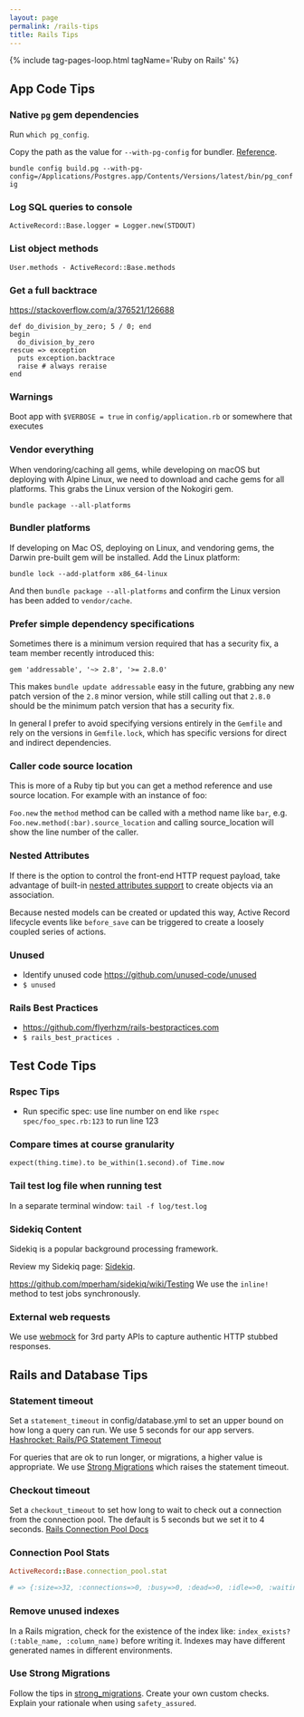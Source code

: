 ```yaml
---
layout: page
permalink: /rails-tips
title: Rails Tips
---
```


{% include tag-pages-loop.html tagName='Ruby on Rails' %}

## App Code Tips

### Native `pg` gem dependencies

Run `which pg_config`.

Copy the path as the value for `--with-pg-config` for bundler. [Reference](https://stackoverflow.com/a/35145890/126688).

`bundle config build.pg --with-pg-config=/Applications/Postgres.app/Contents/Versions/latest/bin/pg_config`

### Log SQL queries to console

`ActiveRecord::Base.logger = Logger.new(STDOUT)`

### List object methods

`User.methods - ActiveRecord::Base.methods`

### Get a full backtrace

<https://stackoverflow.com/a/376521/126688>

```
def do_division_by_zero; 5 / 0; end
begin
  do_division_by_zero
rescue => exception
  puts exception.backtrace
  raise # always reraise
end
```

### Warnings

Boot app with `$VERBOSE = true` in `config/application.rb` or somewhere that executes

### Vendor everything

When vendoring/caching all gems, while developing on macOS but deploying with Alpine Linux, we need to download and cache gems for all platforms. This grabs the Linux version of the Nokogiri gem.

`bundle package --all-platforms`

### Bundler platforms

If developing on Mac OS, deploying on Linux, and vendoring gems, the Darwin pre-built gem will be installed. Add the Linux platform:

`bundle lock --add-platform x86_64-linux`

And then `bundle package --all-platforms` and confirm the Linux version has been added to `vendor/cache`.

### Prefer simple dependency specifications

Sometimes there is a minimum version required that has a security fix, a team member recently introduced this:

```
gem 'addressable', '~> 2.8', '>= 2.8.0'
```
This makes `bundle update addressable` easy in the future, grabbing any new patch version of the `2.8` minor version, while still calling out that `2.8.0` should be the minimum patch version that has a security fix.

In general I prefer to avoid specifying versions entirely in the `Gemfile` and rely on the versions in `Gemfile.lock`, which has specific versions for direct and indirect dependencies.

### Caller code source location

This is more of a Ruby tip but you can get a method reference and use source location. For example with an instance of foo:

`Foo.new` the `method` method can be called with a method name like `bar`, e.g. `Foo.new.method(:bar).source_location` and calling source_location will show the line number of the caller.

### Nested Attributes

If there is the option to control the front-end HTTP request payload, take advantage of built-in [nested attributes support](https://api.rubyonrails.org/classes/ActiveRecord/NestedAttributes/ClassMethods.html) to create objects via an association.

Because nested models can be created or updated this way, Active Record lifecycle events like `before_save` can be triggered to create a loosely coupled series of actions.

### Unused

* Identify unused code <https://github.com/unused-code/unused>
* `$ unused`

### Rails Best Practices

* <https://github.com/flyerhzm/rails-bestpractices.com>
* `$ rails_best_practices .`


## Test Code Tips

### Rspec Tips

* Run specific spec: use line number on end like `rspec spec/foo_spec.rb:123` to run line 123

### Compare times at course granularity

`expect(thing.time).to be_within(1.second).of Time.now`

### Tail test log file when running test

In a separate terminal window:
`tail -f log/test.log`

### Sidekiq Content

Sidekiq is a popular background processing framework.

Review my Sidekiq page: [Sidekiq](/sidekiq).

<https://github.com/mperham/sidekiq/wiki/Testing> We use the `inline!` method to test jobs synchronously.



### External web requests

We use [webmock](https://github.com/bblimke/webmock) for 3rd party APIs to capture authentic HTTP stubbed responses.



## Rails and Database Tips

### Statement timeout

Set a `statement_timeout` in config/database.yml to set an upper bound on how long a query can run. We use 5 seconds for our app servers. [Hashrocket: Rails/PG Statement Timeout](https://til.hashrocket.com/posts/b44baf657d-railspg-statement-timeout-)

For queries that are ok to run longer, or migrations, a higher value is appropriate. We use [Strong Migrations](https://github.com/ankane/strong_migrations#migration-timeouts) which raises the statement timeout.

### Checkout timeout

Set a `checkout_timeout` to set how long to wait to check out a connection from the connection pool. The default is 5 seconds but we set it to 4 seconds. [Rails Connection Pool Docs](https://api.rubyonrails.org/classes/ActiveRecord/ConnectionAdapters/ConnectionPool.html)

### Connection Pool Stats

```rb
ActiveRecord::Base.connection_pool.stat

# => {:size=>32, :connections=>0, :busy=>0, :dead=>0, :idle=>0, :waiting=>0, :checkout_timeout=>4.0}
```
### Remove unused indexes

In a Rails migration, check for the existence of the index like: `index_exists?(:table_name, :column_name)` before writing it. Indexes may have different generated names in different environments.

### Use Strong Migrations

Follow the tips in [strong_migrations](https://github.com/ankane/strong_migrations). Create your own custom checks. Explain your rationale when using `safety_assured`.

